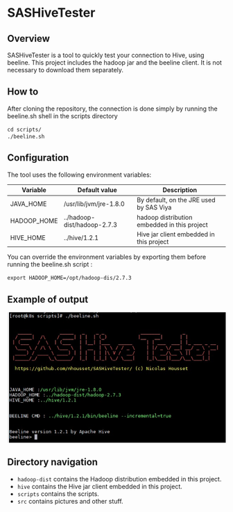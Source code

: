 # SASHiveTester

## Overview 
SASHiveTester is a tool to quickly test your connection to Hive, using beeline. 
This project includes the hadoop jar and the beeline client. It is not necessary to download them separately. 

## How to

After cloning the repository, the connection is done simply by running the beeline.sh shell in the scripts directory

```
cd scripts/
./beeline.sh
```

## Configuration

The tool uses the following environment variables: 

| Variable  | Default value | Description |
|-----------|-------------------|-------------|
| JAVA_HOME | /usr/lib/jvm/jre-1.8.0                  | By default, on the JRE used by SAS Viya           |
| HADOOP_HOME         | ../hadoop-dist/hadoop-2.7.3                 | hadoop distribution embedded in this project           |
| HIVE_HOME         | ../hive/1.2.1                 | Hive jar client embedded in this project           |

You can override the environment variables by exporting them before running the beeline.sh script :

```
export HADOOP_HOME=/opt/hadoop-dis/2.7.3
```

## Example of output
![sashivetester_output](https://github.com/nhousset/SASHiveTester/blob/main/src/sashivetester_output.jpeg?raw=true)

## Directory navigation

 - `hadoop-dist` contains the Hadoop distribution embedded in this project.
 - `hive` contains the Hive jar client embedded in this project.
 - `scripts` contains the scripts.
 - `src` contains pictures and other stuff.


